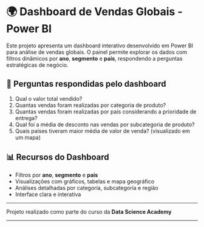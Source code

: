 # 🌍 Dashboard de Vendas Globais - Power BI

Este projeto apresenta um dashboard interativo desenvolvido em Power BI para análise de vendas globais. O painel permite explorar os dados com filtros dinâmicos por **ano**, **segmento** e **país**, respondendo a perguntas estratégicas de negócio.

## 📌 Perguntas respondidas pelo dashboard

1. Qual o valor total vendido?  
2. Quantas vendas foram realizadas por categoria de produto?  
3. Quantas vendas foram realizadas por país considerando a prioridade de entrega?  
4. Qual foi a média de desconto nas vendas por subcategoria de produto?  
5. Quais países tiveram maior média de valor de venda? (visualizado em um mapa)

## 📊 Recursos do Dashboard

- Filtros por **ano**, **segmento** e **país**
- Visualizações com gráficos, tabelas e mapa geográfico
- Análises detalhadas por categoria, subcategoria e região
- Interface clara e interativa
  
---

Projeto realizado como parte do curso da **Data Science Academy**  


---

